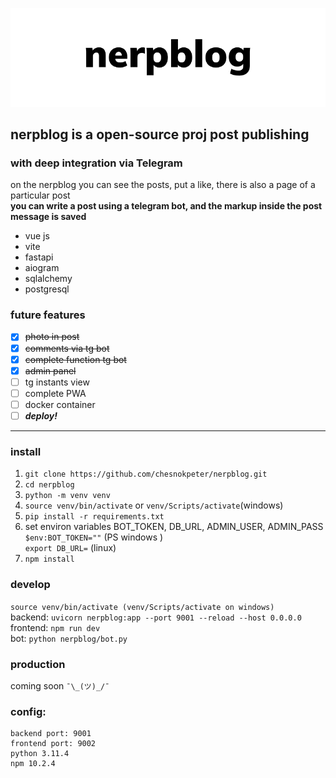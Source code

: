 ![nerpblog](nerpblog/public/cover.png)
## nerpblog is a open-source proj post publishing
### with deep integration via Telegram
on the nerpblog you can see the posts, put a like, there is also a page of a particular post\
**you can write a post using a telegram bot, and the markup inside the post message is saved**
- vue js
- vite
- fastapi
- aiogram
- sqlalchemy
- postgresql
### future features
- [x] ~~photo in post~~
- [x] ~~comments via tg bot~~
- [x] ~~complete function tg bot~~
- [x] ~~admin panel~~
- [ ] tg instants view
- [ ] complete PWA
- [ ] docker container
- [ ] ***deploy!***
---
### install 
1. `git clone https://github.com/chesnokpeter/nerpblog.git`
2. `cd nerpblog`
3. `python -m venv venv`
4. `source venv/bin/activate` or `venv/Scripts/activate`(windows)
5. `pip install -r requirements.txt`
6. set environ variables BOT_TOKEN, DB_URL, ADMIN_USER, ADMIN_PASS\
`$env:BOT_TOKEN=""` (PS windows )\
`export DB_URL=` (linux)
7. `npm install`
### develop
`source venv/bin/activate (venv/Scripts/activate on windows)`\
backend: `uvicorn nerpblog:app --port 9001 --reload --host 0.0.0.0`\
frontend: `npm run dev`\
bot: `python nerpblog/bot.py`
### production
coming soon `¯\_(ツ)_/¯`
### config:
    backend port: 9001
    frontend port: 9002
    python 3.11.4 
    npm 10.2.4 




